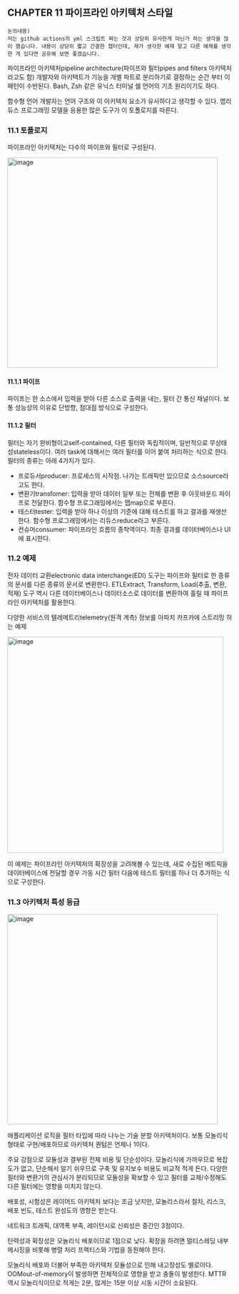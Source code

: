 ## CHAPTER 11 파이프라인 아키텍처 스타일

```
논의내용)
저는 github actions의 yml 스크립트 짜는 것과 상당히 유사한게 아닌가 하는 생각을 많이 했습니다. 내용이 상당히 짧고 간결한 챕터인데, 제가 생각한 예제 말고 다른 예제를 생각한 게 있다면 공유해 보면 좋겠습니다.
```

파이프라인 아키텍처pipeline architecture(파이프와 필터pipes and filters 아키텍처라고도 함) 개발자와 아키텍트가 기능을 개별 파트로 분리하기로 결정하는 순간 부터 이 패턴이 수반된다. Bash, Zsh 같은 유닉스 터미널 쉘 언어의 기초 원리이기도 하다.

함수형 언어 개발자는 언어 구조와 이 아키텍처 요소가 유사하다고 생각할 수 있다. 맵리듀스 프로그래밍 모델을 응용한 많은 도구가 이 토폴로지를 따른다. 

### 11.1 토폴로지

파이프라인 아키텍처는 다수의 파이프와 필터로 구성된다.

<img width="471" alt="image" src="https://user-images.githubusercontent.com/17442457/235693771-cd68e64f-e4c5-42df-8588-4648c55e9928.png">

#### 11.1.1 파이프

파이프는 한 소스에서 입력을 받아 다른 소스로 출력을 내는, 필터 간 통신 채널이다.
보통 성능상의 이유로 단방향, 점대점 방식으로 구성한다.

#### 11.1.2 필터

필터는 자기 완비형이고self-contained, 다른 필터와 독립적이며, 일반적으로 무상태성stateless이다. 여러 task에 대해서는 여러 필터를 이어 붙여 처리하는 식으로 한다. 필터의 종류는 아래 4가지가 있다.

- 프로듀서producer: 프로세스의 시작점. 나가는 트래픽만 있으므로 소스source라고도 한다.
- 변환기transfomer: 입력을 받아 데이터 일부 또는 전체를 변환 후 아웃바운드 파이프로 전달한다. 함수형 프로그래밍에서는 맵map으로 부른다.
- 테스터tester: 입력을 받아 하나 이상의 기준에 대해 테스트를 하고 결과를 재생산한다. 함수형 프로그래밍에서는 리듀스reduce라고 부른다.
- 컨슈머consumer:  파이프라인 흐름의 종착역이다. 최종 결과를 데이터베이스나 UI에 표시한다.

### 11.2 예제

전자 데이터 교환electronic data interchange(EDI) 도구는 파이프와 필터로 한 종류의 문서를 다른 종류의 문서로 변환한다.
ETLExtract, Transform, Load(추출, 변환, 적재) 도구 역시 다른 데이터베이스나 데이터소스로 데이터를 변환하여 흘릴 때 파이프라인 아키텍처를 활용한다.

다양한 서비스의 텔레메트리telemetry(원격 계측) 정보를 아파치 카프카에 스트리밍 하는 예제

<img width="484" alt="image" src="https://user-images.githubusercontent.com/17442457/235697985-0dba6d32-b0c2-462b-820b-2ddc1ab7f25e.png">

이 예제는 파이프라인 아키텍처의 확장성을 고려해볼 수 있는데, 새로 수집된 메트릭을 데이터베이스에 전달할 경우 가동 시간 필터 다음에 테스트 필터를 하나 더 추가하는 식으로 구성한다.

### 11.3 아키텍처 특성 등급

<img width="471" alt="image" src="https://user-images.githubusercontent.com/17442457/235698513-fdc5abaf-e5cd-4e64-9131-7d2071de191a.png">

애플리케이션 로직을 필터 타입에 따라 나누는 기술 분할 아키텍처이다. 보통 모놀리식 형태로 구현/배포하므로 아키텍처 퀀텀은 언제나 1이다.

주요 강점으로 모듈성과 결부된 전체 비용 및 단순성이다. 모놀리식에 가까우므로 복잡도가 없고, 단순해서 알기 쉬우므로 구축 및 유지보수 비용도 비교적 적게 든다. 다양한 필터와 변환기의 관심사가 분리되므로 모듈성을 확보할 수 있고 필터를 교체/수정해도 다른 필터에는 영향을 미치지 않는다.

배포성, 시험성은 레이어드 아키텍처 보다는 조금 낫지만, 모놀리스라서 절차, 리스크, 배포 빈도, 테스트 완성도의 영향은 받는다.

네트워크 트래픽, 대역폭 부족, 레이턴시로 신뢰성은 중간인 3점이다.

탄력성과 확장성은 모놀리식 배포이므로 1점으로 낮다. 확장을 하려면 멀티스레딩 내부 메시징을 비롯해 병렬 처리 프랙티스와 기법을 동원해야 한다. 

모놀리식 배포와 더불어 부족한 아키텍처 모듈성으로 인해 내고장성도 별로이다. OOMout-of-memory이 발생하면 전체적으로 영향을 받고 충돌이 발생한다. MTTR 역시 모놀리식이므로 적게는 2분, 많게는 15분 이상 시동 시간이 소요된다.